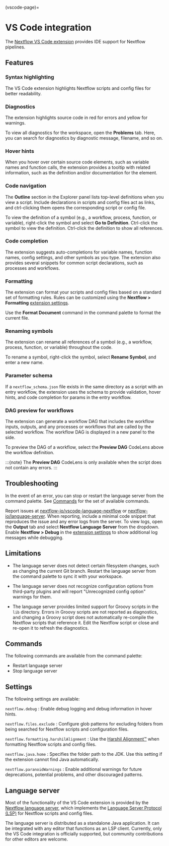 (vscode-page)=

# VS Code integration

The [Nextflow VS Code extension](https://marketplace.visualstudio.com/items?itemName=nextflow.nextflow) provides IDE support for Nextflow pipelines.

## Features

### Syntax highlighting

The VS Code extension highlights Nextflow scripts and config files for better readability.

### Diagnostics

The extension highlights source code in red for errors and yellow for warnings.

To view all diagnostics for the workspace, open the **Problems** tab. Here, you can search for diagnostics by diagnostic message, filename, and so on.

### Hover hints

When you hover over certain source code elements, such as variable names and function calls, the extension provides a tooltip with related information, such as the definition and/or documentation for the element.

### Code navigation

The **Outline** section in the Explorer panel lists top-level definitions when you view a script. Include declarations in scripts and config files act as links, and ctrl-clicking them opens the corresponding script or config file.

To view the definition of a symbol (e.g., a workflow, process, function, or variable), right-click the symbol and select **Go to Definition**. Ctrl-click the symbol to view the definition. Ctrl-click the definition to show all references.

### Code completion

The extension suggests auto-completions for variable names, function names, config settings, and other symbols as you type. The extension also provides several snippets for common script declarations, such as processes and workflows.

### Formatting

The extension can format your scripts and config files based on a standard set of formatting rules. Rules can be customized using the **Nextflow > Formatting** [extension settings](#settings).

Use the **Format Document** command in the command palette to format the current file.

### Renaming symbols

The extension can rename all references of a symbol (e.g., a workflow, process, function, or variable) throughout the code.

To rename a symbol, right-click the symbol, select **Rename Symbol**, and enter a new name.

### Parameter schema

If a `nextflow_schema.json` file exists in the same directory as a script with an entry workflow, the extension uses the schema to provide validation, hover hints, and code completion for params in the entry workflow.

### DAG preview for workflows

The extension can generate a workflow DAG that includes the workflow inputs, outputs, and any processes or workflows that are called by the selected workflow. The workflow DAG is displayed in a new panel to the side.

To preview the DAG of a workflow, select the **Preview DAG** CodeLens above the workflow definition.

:::{note}
The **Preview DAG** CodeLens is only available when the script does not contain any errors.
:::

## Troubleshooting

In the event of an error, you can stop or restart the language server from the command palette. See [Commands](#commands) for the set of available commands.

Report issues at [nextflow-io/vscode-language-nextflow](https://github.com/nextflow-io/vscode-language-nextflow) or [nextflow-io/language-server](https://github.com/nextflow-io/language-server). When reporting, include a minimal code snippet that reproduces the issue and any error logs from the server. To view logs, open the **Output** tab and select **Nextflow Language Server** from the dropdown. Enable **Nextflow > Debug** in the [extension settings](#settings) to show additional log messages while debugging.

## Limitations

- The language server does not detect certain filesystem changes, such as changing the current Git branch. Restart the language server from the command palette to sync it with your workspace.

- The language server does not recognize configuration options from third-party plugins and will report "Unrecognized config option" warnings for them.

- The language server provides limited support for Groovy scripts in the `lib` directory. Errors in Groovy scripts are not reported as diagnostics, and changing a Groovy script does not automatically re-compile the Nextflow scripts that reference it. Edit the Nextflow script or close and re-open it to refresh the diagnostics.

## Commands

The following commands are available from the command palette:

- Restart language server
- Stop language server

## Settings

The following settings are available:

`nextflow.debug`
: Enable debug logging and debug information in hover hints.

`nextflow.files.exclude`
: Configure glob patterns for excluding folders from being searched for Nextflow scripts and configuration files.

`nextflow.formatting.harshilAlignment`
: Use the [Harshil Alignment™️](https://nf-co.re/docs/contributing/code_editors_and_styling/harshil_alignment) when formatting Nextflow scripts and config files.

`nextflow.java.home`
: Specifies the folder path to the JDK. Use this setting if the extension cannot find Java automatically.

`nextflow.paranoidWarnings`
: Enable additional warnings for future deprecations, potential problems, and other discouraged patterns.

## Language server

Most of the functionality of the VS Code extension is provided by the [Nextflow language server](https://github.com/nextflow-io/language-server), which implements the [Language Server Protocol (LSP)](https://microsoft.github.io/language-server-protocol/) for Nextflow scripts and config files.

The language server is distributed as a standalone Java application. It can be integrated with any editor that functions as an LSP client. Currently, only the VS Code integration is officially supported, but community contributions for other editors are welcome.
